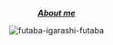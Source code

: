 <div align="center">
<div align="center">

  _***[About me](https://ayo.so/tedddeptrai)***_

</div>
  
![futaba-igarashi-futaba](https://github.com/tedddeptrai/tedddeptrai/assets/78011950/20bc5063-64e2-4ed7-a969-f18f35da9ed5)
  

